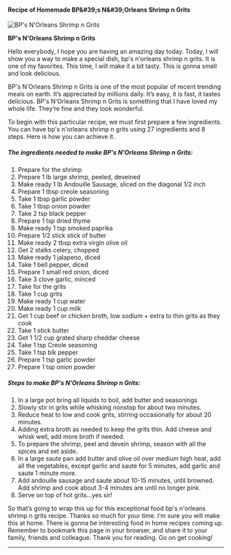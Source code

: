             

#### Recipe of Homemade BP&amp;#39;s N&amp;#39;Orleans Shrimp n Grits

![BP's N'Orleans Shrimp n Grits](https://img-global.cpcdn.com/recipes/5849468340011008/751x532cq70/bps-norleans-shrimp-n-grits-recipe-main-photo.jpg)

**BP's N'Orleans Shrimp n Grits**

Hello everybody, I hope you are having an amazing day today. Today, I will show you a way to make a special dish, bp's n'orleans shrimp n grits. It is one of my favorites. This time, I will make it a bit tasty. This is gonna smell and look delicious.

BP's N'Orleans Shrimp n Grits is one of the most popular of recent trending meals on earth. It’s appreciated by millions daily. It’s easy, it is fast, it tastes delicious. BP's N'Orleans Shrimp n Grits is something that I have loved my whole life. They’re fine and they look wonderful.

To begin with this particular recipe, we must first prepare a few ingredients. You can have bp's n'orleans shrimp n grits using 27 ingredients and 8 steps. Here is how you can achieve it.

##### The ingredients needed to make BP's N'Orleans Shrimp n Grits:

1.  Prepare for the shrimp
2.  Prepare 1 lb large shrimp, peeled, deveined
3.  Make ready 1 lb Andouille Sausage, sliced on the diagonal 1/2 inch
4.  Prepare 1 tbsp creole seasoning
5.  Take 1 tbsp garlic powder
6.  Take 1 tbsp onion powder
7.  Take 2 tsp black pepper
8.  Prepare 1 tsp dried thyme
9.  Make ready 1 tsp smoked paprika
10.  Prepare 1/2 stick stick of butter
11.  Make ready 2 tbsp extra virgin olive oil
12.  Get 2 stalks celery, chopped
13.  Make ready 1 jalapeno, diced
14.  Take 1 bell pepper, diced
15.  Prepare 1 small red onion, diced
16.  Take 3 clove garlic, minced
17.  Take for the grits
18.  Take 1 cup grits
19.  Make ready 1 cup water
20.  Make ready 1 cup milk
21.  Get 1 cup beef or chicken broth, low sodium + extra to thin grits as they cook
22.  Take 1 stick butter
23.  Get 1 1/2 cup grated sharp cheddar cheese
24.  Take 1 tsp Creole seasoning
25.  Take 1 tsp blk pepper
26.  Prepare 1 tsp garlic powder
27.  Prepare 1 tsp onion powder

##### Steps to make BP's N'Orleans Shrimp n Grits:

1.  In a large pot bring all liquids to boil, add butter and seasonings
2.  Slowly stir in grits while whisking nonstop for about two minutes.
3.  Reduce heat to low and cook grits, stirring occasionally for about 20 minutes.
4.  Adding extra broth as needed to keep the grits thin. Add cheese and whisk well, add more broth if needed.
5.  To prepare the shrimp, peel and devein shrimp, season with all the spices and set aside.
6.  In a large saute pan add butter and olive oil over medium high heat, add all the vegetables, except garlic and saute for 5 minutes, add garlic and saute 1 minute more.
7.  Add andouille sausage and saute about 10-15 minutes, until browned. Add shrimp and cook about 3-4 minutes are until no longer pink.
8.  Serve on top of hot grits…yes sir!

So that’s going to wrap this up for this exceptional food bp's n'orleans shrimp n grits recipe. Thanks so much for your time. I’m sure you will make this at home. There is gonna be interesting food in home recipes coming up. Remember to bookmark this page in your browser, and share it to your family, friends and colleague. Thank you for reading. Go on get cooking!

* * *
